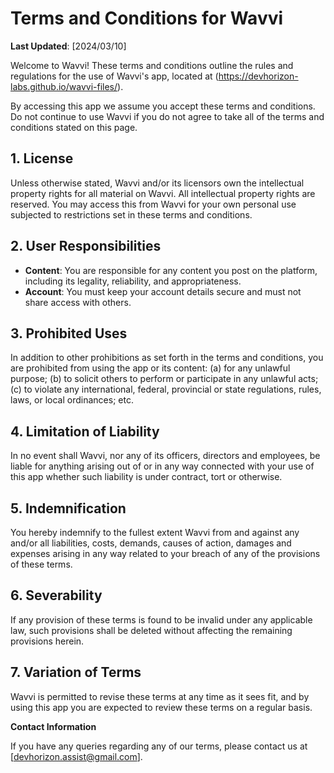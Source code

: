 # Terms and Conditions for Wavvi

**Last Updated**: [2024/03/10]

Welcome to Wavvi! These terms and conditions outline the rules and regulations for the use of Wavvi's app, located at (https://devhorizon-labs.github.io/wavvi-files/).

By accessing this app we assume you accept these terms and conditions. Do not continue to use Wavvi if you do not agree to take all of the terms and conditions stated on this page.

## 1. License

Unless otherwise stated, Wavvi and/or its licensors own the intellectual property rights for all material on Wavvi. All intellectual property rights are reserved. You may access this from Wavvi for your own personal use subjected to restrictions set in these terms and conditions.

## 2. User Responsibilities

- **Content**: You are responsible for any content you post on the platform, including its legality, reliability, and appropriateness.
- **Account**: You must keep your account details secure and must not share access with others.

## 3. Prohibited Uses

In addition to other prohibitions as set forth in the terms and conditions, you are prohibited from using the app or its content: (a) for any unlawful purpose; (b) to solicit others to perform or participate in any unlawful acts; (c) to violate any international, federal, provincial or state regulations, rules, laws, or local ordinances; etc.

## 4. Limitation of Liability

In no event shall Wavvi, nor any of its officers, directors and employees, be liable for anything arising out of or in any way connected with your use of this app whether such liability is under contract, tort or otherwise.

## 5. Indemnification

You hereby indemnify to the fullest extent Wavvi from and against any and/or all liabilities, costs, demands, causes of action, damages and expenses arising in any way related to your breach of any of the provisions of these terms.

## 6. Severability

If any provision of these terms is found to be invalid under any applicable law, such provisions shall be deleted without affecting the remaining provisions herein.

## 7. Variation of Terms

Wavvi is permitted to revise these terms at any time as it sees fit, and by using this app you are expected to review these terms on a regular basis.

**Contact Information**

If you have any queries regarding any of our terms, please contact us at [devhorizon.assist@gmail.com].

